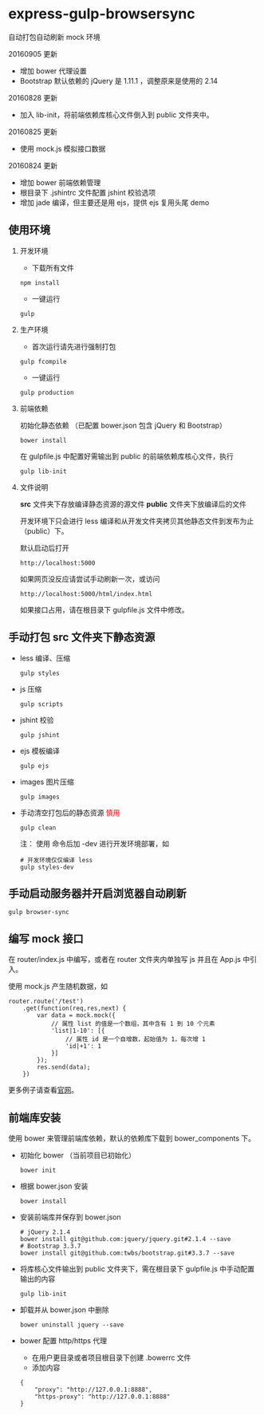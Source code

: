 # express-gulp-browsersync

自动打包自动刷新 mock 环境

20160905 更新

* 增加 bower 代理设置
* Bootstrap 默认依赖的 jQuery 是 1.11.1 ，调整原来是使用的 2.14

20160828 更新

* 加入 lib-init，将前端依赖库核心文件倒入到 public 文件夹中。

20160825 更新

* 使用 mock.js 模拟接口数据 

20160824 更新

* 增加 bower 前端依赖管理
* 根目录下 .jshintrc 文件配置 jshint 校验选项
* 增加 jade 编译，但主要还是用 ejs，提供 ejs 复用头尾 demo


## 使用环境

1. 开发环境

	* 下载所有文件
	
	```
	npm install
	```

	* 一键运行
		
	```
	gulp
	```

2. 生产环境

	* 首次运行请先进行强制打包
	
	```
	gulp fcompile
	```

	* 一键运行
	
	```
	gulp production
	```

3. 前端依赖

	初始化静态依赖 （已配置 bower.json 包含 jQuery 和 Bootstrap）
	
	```
	bower install
	```

	在 gulpfile.js 中配置好需输出到 public 的前端依赖库核心文件，执行
	
	```
	gulp lib-init
	```

4. 文件说明

	**src** 文件夹下存放编译静态资源的源文件
	**public** 文件夹下放编译后的文件
	
	开发环境下只会进行 less 编译和从开发文件夹拷贝其他静态文件到发布为止（public）下。
	
	默认启动后打开 
	
	```
	http://localhost:5000 
	```

	如果网页没反应请尝试手动刷新一次，或访问 
	
	```
	http://localhost:5000/html/index.html
	```

	如果接口占用，请在根目录下 gulpfile.js 文件中修改。


## 手动打包 src 文件夹下静态资源

* less 编译、压缩
	
	```
	gulp styles
	```
	
* js 压缩
	
	```
	gulp scripts
	```
	
* jshint 校验
	
	```
	gulp jshint
	```
	
* ejs 模板编译
	
	```
	gulp ejs
	```
	
* images 图片压缩

	```
	gulp images
	```

* 手动清空打包后的静态资源 <span style="color:red">慎用</span>

	```
	gulp clean
	```

	注：
	使用 命令后加 -dev 进行开发环境部署，如 
	
	```
	# 开发环境仅仅编译 less
	gulp styles-dev 
	```

## 手动启动服务器并开启浏览器自动刷新

```
gulp browser-sync
```

## 编写 mock 接口

在 router/index.js 中编写，或者在 router 文件夹内单独写 js 并且在 App.js 中引入。

使用 mock.js 产生随机数据，如

```
router.route('/test')
	.get(function(req,res,next) {
		var data = mock.mock({
		    // 属性 list 的值是一个数组，其中含有 1 到 10 个元素
		    'list|1-10': [{
		        // 属性 id 是一个自增数，起始值为 1，每次增 1
		        'id|+1': 1
		    }]
		});
		res.send(data);
	})
```

更多例子请查看[官网](http://mockjs.com/)。

## 前端库安装

使用 bower 来管理前端库依赖，默认的依赖库下载到 bower_components 下。

* 初始化 bower （当前项目已初始化）

	```
	bower init
	```
	
* 根据 bower.json 安装

	```
	bower install
	```

* 安装前端库并保存到 bower.json 

	```
	# jQuery 2.1.4
	bower install git@github.com:jquery/jquery.git#2.1.4 --save
	# Bootstrap 3.3.7
	bower install git@github.com:twbs/bootstrap.git#3.3.7 --save
	```
* 将库核心文件输出到 public 文件夹下，需在根目录下 gulpfile.js 中手动配置输出的内容

	```
	gulp lib-init
	```
	
* 卸载并从 bower.json 中删除
	
	```
	bower uninstall jquery --save
	```

* bower 配置 http/https 代理
	
	* 在用户更目录或者项目根目录下创建 .bowerrc 文件
	* 添加内容

	```
	{
  		"proxy": "http://127.0.0.1:8888",
  		"https-proxy": "http://127.0.0.1:8888"
	}
	```
